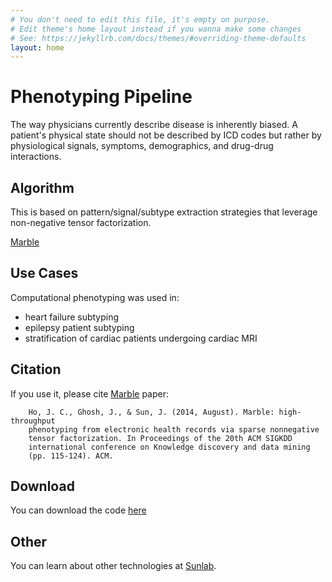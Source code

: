 ```yaml
---
# You don't need to edit this file, it's empty on purpose.
# Edit theme's home layout instead if you wanna make some changes
# See: https://jekyllrb.com/docs/themes/#overriding-theme-defaults
layout: home
---
```


# Phenotyping Pipeline

The way physicians currently describe disease is inherently biased. 
A patient's physical state should not be described by ICD codes but 
rather by physiological signals, symptoms, demographics, and drug-drug interactions. 

## Algorithm

This is based on pattern/signal/subtype extraction strategies that leverage non-negative tensor factorization. 

[Marble](http://www.sunlab.org/files/4814/0957/7652/MARBLE_tensor_factorization_p115.pdf)

## Use Cases
Computational phenotyping was used in:

* heart failure subtyping
* epilepsy patient subtyping 
* stratification of cardiac patients undergoing cardiac MRI


## Citation

If you use it, please cite [Marble](http://www.sunlab.org/files/4814/0957/7652/MARBLE_tensor_factorization_p115.pdf) paper: 

		Ho, J. C., Ghosh, J., & Sun, J. (2014, August). Marble: high-throughput 
		phenotyping from electronic health records via sparse nonnegative 
		tensor factorization. In Proceedings of the 20th ACM SIGKDD 
		international conference on Knowledge discovery and data mining 
		(pp. 115-124). ACM.

## Download

You can download the code [here](/About/)


## Other

You can learn about other technologies at [Sunlab](www.sunlab.org).